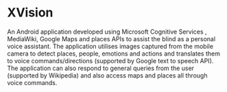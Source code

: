 # XVision
An Android application developed using Microsoft Cognitive Services , MediaWiki, Google Maps and places APIs to assist the blind as a personal voice assistant. The application utilises images captured from the  mobile camera to detect places, people, emotions and actions and translates them to voice commands/directions (supported by Google  text to speech API). The application can also respond to general queries from the user (supported by Wikipedia) and also access maps and places all through voice commands.

